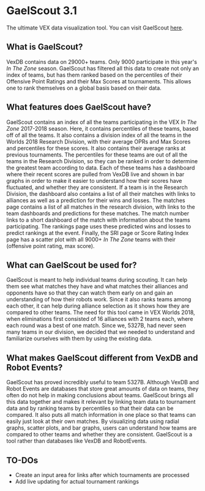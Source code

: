 # GaelScout 3.1

The ultimate VEX data visualization tool. You can visit GaelScout [here](https://gaelscout.dhsrobotics.com).

## What is GaelScout?
VexDB contains data on 29000+ teams. Only 9000 participate in this year's *In The Zone* season. GaelScout has filtered all this data to create not only an index of teams, but has them ranked based on the percentiles of their Offensive Point Ratings and their Max Scores at tournaments. This allows one to rank themselves on a global basis based on their data.

## What features does GaelScout have?
GaelScout contains an index of all the teams participating in the VEX *In The Zone* 2017-2018 season. Here, it contains percentiles of these teams, based off of all the teams. It also contains a division index of all the teams in the Worlds 2018 Research Division, with their average OPRs and Max Scores and percentiles for these scores. It also contains their average ranks at previous tournaments. The percentiles for these teams are out of all the teams in the Research Division, so they can be ranked in order to determine the greatest team according to data. Each of these teams has a dashboard where their recent scores are pulled from VexDB live and shown in bar graphs in order to make it easier to understand how their scores have fluctuated, and whether they are consistent. If a team is in the Research Division, the dashboard also contains a list of all their matches with links to alliances as well as a prediction for their wins and losses. The matches page contains a list of all matches in the research division, with links to the team dashboards and predictions for these matches. The match number links to a short dashboard of the match with information about the teams participating. The rankings page uses these predicted wins and losses to predict rankings at the event. Finally, the SRI page or Score Rating Index page has a scatter plot with all 9000+ *In The Zone* teams with their (offensive point rating, max score).

## What can GaelScout be used for?
GaelScout is meant to help individual teams during scouting. It can help them see what matches they have and what matches their alliances and opponents have so that they can watch them early on and gain an understanding of how their robots work. Since it also ranks teams among each other, it can help during alliance selection as it shows how they are compared to other teams. The need for this tool came in VEX Worlds 2018, when eliminations first consisted of 16 alliances with 2 teams each, where each round was a best of one match. Since we, 5327B, had never seen many teams in our division, we decided that we needed to understand and familiarize ourselves with them by using the existing data.

## What makes GaelScout different from VexDB and Robot Events?
GaelScout has proved incredibly useful to team 5327B. Although VexDB and Robot Events are databases that store great amounts of data on teams, they often do not help in making conclusions about teams. GaelScout brings all this data together and makes it relevant by linking team data to tournament data and by ranking teams by percentiles so that their data can be compared. It also puts all match information in one place so that teams can easily just look at their own matches. By visualizing data using radial graphs, scatter plots, and bar graphs, users can understand how teams are compared to other teams and whether they are consistent. GaelScout is a tool rather than databases like VexDB and RobotEvents.

## TO-DOs
* Create an input area for links after which tournaments are processed
* Add live updating for actual tournament rankings
